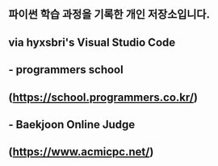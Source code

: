 ## 파이썬 학습 과정을 기록한 개인 저장소입니다.
## via hyxsbri's Visual Studio Code
## - programmers school
##   (https://school.programmers.co.kr/)
## - Baekjoon Online Judge
##   (https://www.acmicpc.net/)
